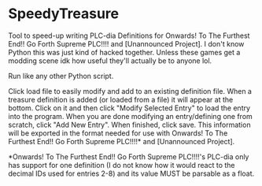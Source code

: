 # SpeedyTreasure
Tool to speed-up writing PLC-dia Definitions for Onwards! To The Furthest End!! Go Forth Supreme PLC!!!! and [Unannounced Project].
I don't know Python this was just kind of hacked together. Unless these games get a modding scene idk how useful they'll actually be to anyone lol.

Run like any other Python script. 

Click load file to easily modify and add to an existing definition file.
When a treasure definition is added (or loaded from a file) it will appear at the bottom. Click on it and then click "Modify Selected Entry" to load the entry into the program.
When you are done modifying an entry/defining one from scratch, click "Add New Entry". 
When finished, click save.
This information will be exported in the format needed for use with Onwards! To The Furthest End!! Go Forth Supreme PLC!!!!* and [Unannounced Project]. 


*Onwards! To The Furthest End!! Go Forth Supreme PLC!!!!'s PLC-dia only has support for one definition (I do not know how it would react to the decimal IDs used for entries 2-8) and its value MUST be parsable as a float.
